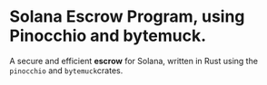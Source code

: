 # Solana Escrow Program, using Pinocchio and bytemuck.

A secure and efficient **escrow** for Solana, written in Rust using the `pinocchio` and `bytemuck`crates. 

